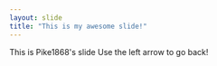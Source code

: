 ```yaml
---
layout: slide
title: "This is my awesome slide!"
---
```

This is Pike1868's slide
Use the left arrow to go back!

